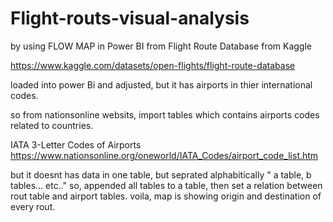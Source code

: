 # Flight-routs-visual-analysis
by using FLOW MAP in Power BI 
from  Flight Route Database from Kaggle 

https://www.kaggle.com/datasets/open-flights/flight-route-database

loaded into power Bi and adjusted, but it has airports in thier international codes.

so from nationsonline websits, import tables which contains airports codes related to countries.

IATA 3-Letter Codes of Airports
https://www.nationsonline.org/oneworld/IATA_Codes/airport_code_list.htm

but it doesnt has data in one table, but seprated alphabitically " a table, b tables... etc.."
so, appended all tables to a table, then set a relation between rout table and airport tables.
voila, map is showing origin and destination of every rout.

